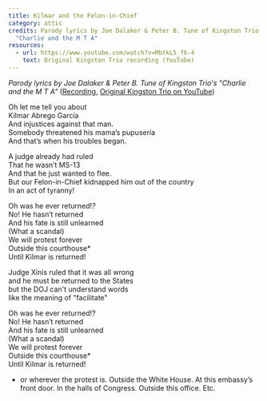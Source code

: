 ```yaml
---
title: Kilmar and the Felon-in-Chief
category: attic
credits: Parody lyrics by Joe Dalaker & Peter B. Tune of Kingston Trio's
  "Charlie and the M T A"
resources:
  - url: https://www.youtube.com/watch?v=MbtkL5_f6-4
    text: Original Kingston Trio recording (YouTube)
---
```

*Parody lyrics by Joe Dalaker & Peter B. Tune of Kingston Trio's "Charlie and the M T A"*  ([Recording](/_Media/kilmar.m4a), [Original Kingston Trio on YouTube](https://www.youtube.com/watch?v=MbtkL5_f6-4))

Oh let me tell you about\
Kilmar Abrego García\
And injustices against that man.\
Somebody threatened his mama’s pupusería\
And that’s when his troubles began.  

A judge already had ruled\
That he wasn’t MS-13\
And that he just wanted to flee.\
But our Felon-in-Chief kidnapped him out of the country\
In an act of tyranny!  

Oh was he ever returned!?\
No! He hasn’t returned\
And his fate is still unlearned\
      (What a scandal)\
We will protest forever\
Outside this courthouse*\
Until Kilmar is returned!

Judge Xinis ruled that it was all wrong\
and he must be returned to the States\
but the DOJ can't 
understand words\
like the meaning of "facilitate"

Oh was he ever returned!?\
No! He hasn’t returned\
And his fate is still unlearned\
      (What a scandal)\
We will protest forever\
Outside this courthouse*\
Until Kilmar is returned!

* or wherever the protest is.  Outside the White House.  At this embassy’s front door.  In the halls of Congress.  Outside this office.  Etc.
